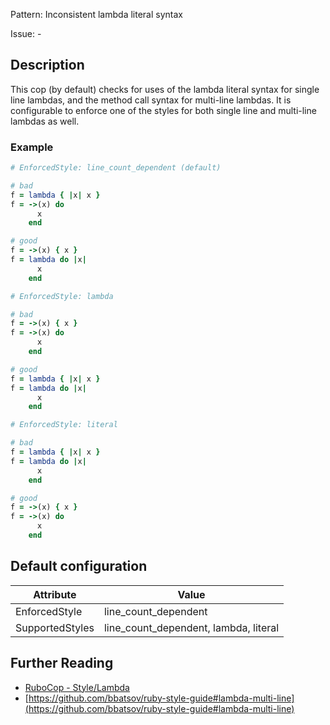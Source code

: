 Pattern: Inconsistent lambda literal syntax

Issue: -

## Description

This cop (by default) checks for uses of the lambda literal syntax for
single line lambdas, and the method call syntax for multi-line lambdas.
It is configurable to enforce one of the styles for both single line
and multi-line lambdas as well.

### Example

```ruby
# EnforcedStyle: line_count_dependent (default)

# bad
f = lambda { |x| x }
f = ->(x) do
      x
    end

# good
f = ->(x) { x }
f = lambda do |x|
      x
    end
```
```ruby
# EnforcedStyle: lambda

# bad
f = ->(x) { x }
f = ->(x) do
      x
    end

# good
f = lambda { |x| x }
f = lambda do |x|
      x
    end
```
```ruby
# EnforcedStyle: literal

# bad
f = lambda { |x| x }
f = lambda do |x|
      x
    end

# good
f = ->(x) { x }
f = ->(x) do
      x
    end
```

## Default configuration

Attribute | Value
--- | ---
EnforcedStyle | line_count_dependent
SupportedStyles | line_count_dependent, lambda, literal

## Further Reading

* [RuboCop - Style/Lambda](https://rubocop.readthedocs.io/en/latest/cops_style/#stylelambda)
* [https://github.com/bbatsov/ruby-style-guide#lambda-multi-line](https://github.com/bbatsov/ruby-style-guide#lambda-multi-line)
